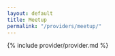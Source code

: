 ```yaml
---
layout: default
title: Meetup
permalink: "/providers/meetup/"
---
```


{% include provider/provider.md %}
